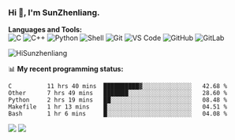 
### Hi 👋, I'm SunZhenliang.



**Languages and Tools:**  
![C](https://img.shields.io/badge/-00599C?style=flat-square&logo=c&logoColor=white)
![C++](https://img.shields.io/badge/-C++-00599C?style=flat-square&logo=c%2B%2B&logoColor=white)
![Python](https://img.shields.io/badge/-Python-8fcfd1?style=flat-square&logo=Python)
![Shell](https://img.shields.io/badge/-Shell-blasck?style=flat-square&logo=Shell)
![Git](https://img.shields.io/badge/-Git-black?style=flat-square&logo=git)
![VS Code](https://img.shields.io/badge/-VS%20Code-007ACC?style=flat-square&logo=visual-studio-code)
![GitHub](https://img.shields.io/badge/-GitHub-181717?style=flat-square&logo=github)
![GitLab](https://img.shields.io/badge/-GitLab-FCA121?style=flat-square&logo=gitlab)

<img   src="https://github-readme-stats.vercel.app/api?username=HiSunzhenliang&count_private=true&show_icons=true" alt="HiSunzhenliang" />

📊 **My recent programming status:**
<!--START_SECTION:waka-->
```text
C          11 hrs 40 mins  ██████████▓░░░░░░░░░░░░░░   42.68 % 
Other      7 hrs 49 mins   ███████░░░░░░░░░░░░░░░░░░   28.60 % 
Python     2 hrs 19 mins   ██░░░░░░░░░░░░░░░░░░░░░░░   08.48 % 
Makefile   1 hr 13 mins    █░░░░░░░░░░░░░░░░░░░░░░░░   04.51 % 
Bash       1 hr 6 mins     █░░░░░░░░░░░░░░░░░░░░░░░░   04.08 % 
```
<!--END_SECTION:waka-->
[![](https://img.shields.io/ubuntu/v/ubuntu-wallpapers)](https://kubuntu.org/)
![](https://visitor-badge.glitch.me/badge?page_id=HiSunzhenliang.readme)

